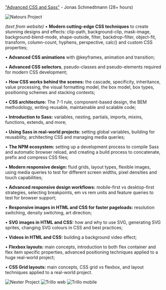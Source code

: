 ["Advanced CSS and Sass"](https://www.udemy.com/course/advanced-css-and-sass) - Jonas Schmedtmann (28+ hours)

![Natours Project]()

*(text from website)*
• **Modern cutting-edge CSS techniques** to create stunning designs and effects: clip-path, background-clip, mask-image, background-blend-mode, shape-outside, filter, backdrop-filter, object-fit, transform, column-count, hyphens, perspective, calc() and custom CSS properties;

• **Advanced CSS animations** with @keyframes, animation and transition;

• **Advanced CSS selectors**, pseudo-classes and pseudo-elements required for modern CSS development;

• **How CSS works behind the scenes:** the cascade, specificity, inheritance, value processing, the visual formatting model, the box model, box types, positioning schemes and stacking contexts;

• **CSS architecture:** The 7-1 rule, component-based design, the BEM methodology, writing reusable, maintainable and scalable code;

• **Introduction to Sass:** variables, nesting, partials, imports, mixins, functions, extends, and more;

• **Using Sass in real-world projects:** setting global variables, building for reusability, architecting CSS and managing media queries;

• **The NPM ecosystem:** setting up a development process to compile Sass and automatic browser reload, and creating a build process to concatenate, prefix and compress CSS files;

• **Modern responsive design:** fluid grids, layout types, flexible images, using media queries to test for different screen widths, pixel densities and touch capabilities;

• **Advanced responsive design workflows:** mobile-first vs desktop-first strategies, selecting breakpoints, em vs rem units and feature queries to test for browser support;

• **Responsive images in HTML and CSS for faster pageloads:** resolution switching, density switching, art direction;

• **SVG images in HTML and CSS:** how and why to use SVG, generating SVG sprites, changing SVG colours in CSS and best practices;

• **Videos in HTML and CSS:** building a background video effect;

• **Flexbox layouts:** main concepts, introduction to both flex container and flex item specific properties, advanced positioning techniques applied to a huge real-world project;

• **CSS Grid layouts:** main concepts, CSS grid vs flexbox, and layout techniques applied to a real-world project.

![Nexter Project]()
![Trillo web]()
![Trillo mobile]()
